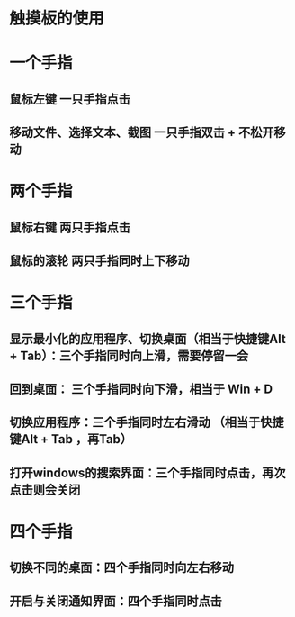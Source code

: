 # 触摸板的使用

# 一个手指

## 鼠标左键 一只手指点击



## 移动文件、选择文本、截图 一只手指双击 + 不松开移动

# 两个手指

## 鼠标右键 两只手指点击



## 鼠标的滚轮 两只手指同时上下移动

# 三个手指

##  显示最小化的应用程序、切换桌面（相当于快捷键Alt + Tab）：三个手指同时向上滑，需要停留一会



## 回到桌面： 三个手指同时向下滑，相当于 Win + D



## 切换应用程序：三个手指同时左右滑动 （相当于快捷键Alt + Tab ，再Tab）



## 打开windows的搜索界面：三个手指同时点击，再次点击则会关闭



# 四个手指

## 切换不同的桌面：四个手指同时向左右移动



## 开启与关闭通知界面：四个手指同时点击